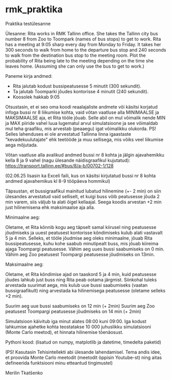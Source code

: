 # rmk_praktika
Praktika testülesanne

Ülesanne: Rita works in RMK Tallinn office. She takes the Tallinn city bus number 8 from Zoo to Toompark (names of bus stops) to get to work.
Rita has a meeting at 9:05 sharp every day from Monday to Friday. It takes her 300 seconds to walk from home to the departure bus stop and 240 seconds to walk from the destination bus stop to the meeting room.
Plot the probability of Rita being late to the meeting depending on the time she leaves home. (Assuming she can only use the bus to get to work.)

Paneme kirja andmed:
- Rita jalutab kodust bussipeatusesse 5 minutit (300 sekundit).
- Ta jalutab Toomparki jõudes kontorisse 4 minutit (240 sekundit).
- Koosolek hakkab 9:05

Otsustasin, et ei seo oma koodi reaalajaliste andmete või käsitsi korjatud infoga bussi nr 8 liikumise kohta, vaid võtan vaatluse alla MINIMAALSE ja MAKSIMAALSE aja, et Rita tööle jõuab. Selle abil on mul võimalik nende MIN ja MAX piiride vahel luua lugematul arvul simulatsioone ja see võimaldab mul teha graafiku, mis arvestab (peaaegu) igat võimalikku olukorda. PS! Selles lahenduses ei ole arvestatud Tallinna linna igaastaste "kevadekuulutajate" ehk teetööde ja muu sellisega, mis võiks veel liikumise aega mõjutada. 

Võtan vaatluse alla avalikud andmed bussi nr 8 kohta ja jälgin ajavahemikku kella 8 ja 9 vahel (nagu ülesande näidisgraafikul kujutatud): 
https://transport.tallinn.ee/#bus/8/a-b/00702-1/128 

(02.06.25 lisasin ka Exceli faili, kus on käsitsi kirjutatud bussi nr 8 kohta andmed ajavahemikus kl 8-9 tööpäeva hommikul)

Täpsustan, et bussigraafikul mainitud lubatud hilinemine (+- 2 min) on siin ülesandes arvestatud vaid selliselt, et kuigi buss võib peatusesse jõuda 2 min varem, siis väljub ta alati õigel kellaajal. Seega koodis arvestan +2 min just hilinemisena ehk maksimaalse aja alla.

Minimaalne aeg:

Oletame, et Rita kõnnib kogu aeg täpselt samal kiirusel ning peatusesse jõudmiseks ja uuest peatusest kontorisse kõndimiseks kulub alati vastavalt 5 ja 4 min. Selleks, et tööle jõudmise aeg oleks minimaalne, jõuab Rita bussipeatusesse, kuhu kohe saabub minutipealt buss, mis jõuab kiireima ajaga Toompargi peatusesse.
Vähim aeg uues bussi saabumiseks on 0 min.
Vähim aeg Zoo peatusest Toompargi peatusesse jõudmiseks on 13min.

Maksimaalne aeg:

Oletame, et Rita kõndimise ajad on taaskord 5 ja 4 min, kuid peatusesse jõudes lahkub just buss ning Rita peab ootama järgmist. Siinkohal tuleks arvestada suurimat aega, mis kulub uue bussi saabumiseks (vaatan bussigraafikult) ning arvestada ka hilinemisega peatusesse (oletame selleks +2 min).

Suurim aeg uue bussi saabumiseks on 12 min (+ 2min)
Suurim aeg Zoo peatusest Toompargi peatusesse jõudmiseks on 14 min (+ 2min)


Simulatsioon käivitub iga minut alates 08:00 kuni 09:00. Iga kodust lahkumise ajahetke kohta teostatakse 10 000 juhuslikku simulatsiooni (Monte Carlo meetod), et hinnata hilinemise tõenäosust.

Pythoni kood: (lisatud on numpy, matplotlib ja datetime, timedelta paketid)

(PS! Kasutasin Tehisintellekti abi ülesande lahendamisel. Tema andis idee, et proovida Monte Carlo meetodit (meetodit õppisin Youtube-st) ning aitas defineerida funktsiooni minu etteantud tingimustel)

Merilin Tkatšenko
